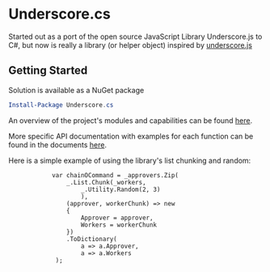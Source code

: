 Underscore.cs
=============

Started out as a port of the open source JavaScript Library Underscore.js to C#,
but now is really a library (or helper object) inspired by [underscore.js]


Getting Started
--------------
Solution is available as a NuGet package

```powershell
Install-Package Underscore.cs
```

An overview of the project's modules and capabilities can be found [here](https://github.com/konkked/Underscore.cs/blob/master/docs/Overview.md).

More specific API documentation with examples for each function can be found in the documents [here](https://github.com/konkked/Underscore.cs/tree/action-test-cleanup/docs/api).

Here is a simple example of using the library's list chunking and random:

```
            var chainOCommand = _approvers.Zip(
                _.List.Chunk(_workers,
                    _.Utility.Random(2, 3)
                    ),
                (approver, workerChunk) => new
                {
                    Approver = approver,
                    Workers = workerChunk
                })
                .ToDictionary(
                    a => a.Approver,
                    a => a.Workers
             );
```

[underscore.js]:http://underscorejs.org/
